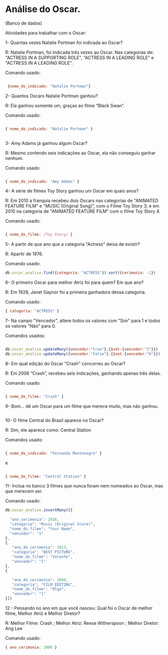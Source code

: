 # Análise do Oscar.

(Banco de dados)

Atividades para trabalhar com o Oscar: 

1- Quantas vezes Natalie Portman foi indicada ao Oscar? 

R: Natalie Portman, foi indicada três vezes ao Oscar. Nas categorias de: "ACTRESS IN A SUPPORTING ROLE", "ACTRESS IN A LEADING ROLE" e "ACTRESS IN A LEADING ROLE".

Comando usado: 

```js

 {nome_do_indicado: "Natalie Portman"}

```

2- Quantos Oscars Natalie Portman ganhou? 

R: Ela ganhou somente um, graças ao filme “Black Swan”. 

Comando usado: 

 ```js

 { nome_do_indicado: "Natalie Portman" }
  
```

3- Amy Adams já ganhou algum Oscar? 

R: Mesmo contendo seis indicações ao Oscar, ela não conseguiu ganhar nenhum. 

 Comando usado: 
 
  ```js

 { nome_do_indicado: "Amy Adams" }
  
```
 
4- A série de filmes Toy Story ganhou um Oscar em quais anos? 

R: Em 2010 a franquia recebeu dois Oscars nas categorias de "ANIMATED FEATURE FILM" e "MUSIC (Original Song)", com o Filme Toy Story 3; e em 2010 na categoria de "ANIMATED FEATURE FILM" com o filme Toy Story 4. 

 Comando usado: 
 
 ```js

{ nome_do_filme: /Toy Story/ }

```

5- A partir de que ano que a categoria "Actress" deixa de existir?  

R: Apartir de 1976.

 Comando usado:
 
 ```js
db.orcar_analise.find({categoria: "ACTRESS"}).sort({cerimonia: -1})

```

6- O primeiro Oscar para melhor Atriz foi para quem? Em que ano? 
 
R: Em 1928, Janet Gaynor foi a primeira ganhadora dessa categoria. 

Comando usado: 

 ```js
{ categoria: "ACTRESS" }

```

 
7- Na campo "Vencedor", altere todos os valores com "Sim" para 1 e todos os valores "Não" para 0. 

 Comandos usados:
 
 ```js

db.oscar_analise.updateMany({vencedor:"true"},{$set:{vencedor:"1"}})
db.oscar_analise.updateMany({vencedor:"false"},{$set:{vencedor:"0"}})


```


8- Em qual edição do Oscar "Crash" concorreu ao Oscar? 

R: Em 2006 “Crash”, recebeu seis indicações, ganhando apenas três delas. 

Comando usado:
 
 ```js

{ nome_do_filme: "Crash" }

```


9- Bom... dê um Oscar para um filme que merece muito, mas não ganhou. 

 ```js


```


10- O filme Central do Brasil aparece no Oscar? 

R: Sim, ele aparece como: Central Station 

Comandos usado:

 ```js

{ nome_do_indicado: "Fernanda Montenegro" }


```
e

 ```js

{ nome_do_filme: "Central Station" }

```

11- Inclua no banco 3 filmes que nunca foram nem nomeados ao Oscar, mas que merecem ser.  

Comando usado:
  
 ```js
db.oscar_analise.insertMany([{
  
   "ano_cerimonia": 2016,
   "categoria": "Music (Original Score)",
   "nome_do_filme": "Your Name",
   "vencedor": "1"
},
{
    "ano_de_cerimonia": 2013,
    "categoria": "BEST PICTURE",
    "nome_do_filme": "Valente",
    "vencedor": "1"
},
{

    "ano_de_cerimonia": 2004,
    "categoria": "FILM EDITING",
    "nome_do_filme": "Olga",
    "vencedor": "1"
}])


```


12 - Pensando no ano em que você nasceu: Qual foi o Oscar de melhor filme, Melhor Atriz e Melhor Diretor? 

R: Melhor Filme: Crash ; Melhor Atriz: Reese Witherspoon ; Melhor Diretor: Ang Lee

Comando usado:
 
 ```js
{ ano_cerimonia: 2006 }

```
